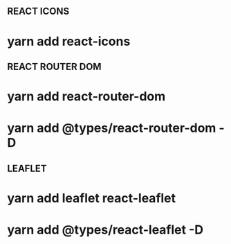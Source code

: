 ## REACT ICONS
  # yarn add react-icons

## REACT ROUTER DOM 
  # yarn add react-router-dom
  # yarn add @types/react-router-dom -D

## LEAFLET 
  # yarn add leaflet react-leaflet
  # yarn add @types/react-leaflet -D